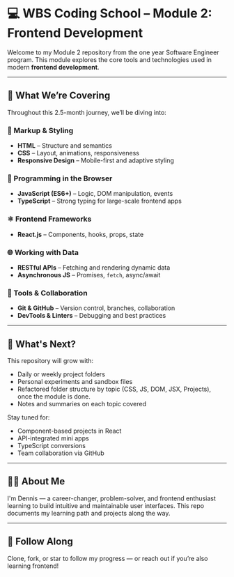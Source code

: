 # 💻 WBS Coding School – Module 2: Frontend Development

Welcome to my Module 2 repository from the one year Software Engineer program. This module explores the core tools and technologies used in modern **frontend development**.

---

## 🧭 What We’re Covering

Throughout this 2.5-month journey, we’ll be diving into:

### 📄 Markup & Styling
- **HTML** – Structure and semantics
- **CSS** – Layout, animations, responsiveness
- **Responsive Design** – Mobile-first and adaptive styling

### 🧠 Programming in the Browser
- **JavaScript (ES6+)** – Logic, DOM manipulation, events
- **TypeScript** – Strong typing for large-scale frontend apps

### ⚛️ Frontend Frameworks
- **React.js** – Components, hooks, props, state

### 🌐 Working with Data
- **RESTful APIs** – Fetching and rendering dynamic data
- **Asynchronous JS** – Promises, `fetch`, async/await

### 🧪 Tools & Collaboration
- **Git & GitHub** – Version control, branches, collaboration
- **DevTools & Linters** – Debugging and best practices

---

## 🚀 What's Next?

This repository will grow with:
- Daily or weekly project folders
- Personal experiments and sandbox files
- Refactored folder structure by topic (CSS, JS, DOM, JSX, Projects), once the module is done.
- Notes and summaries on each topic covered

Stay tuned for:
- Component-based projects in React
- API-integrated mini apps
- TypeScript conversions
- Team collaboration via GitHub

---

## 🧑‍💻 About Me

I'm Dennis — a career-changer, problem-solver, and frontend enthusiast learning to build intuitive and maintainable user interfaces. This repo documents my learning path and projects along the way.

---

## 📌 Follow Along

Clone, fork, or star to follow my progress — or reach out if you’re also learning frontend!